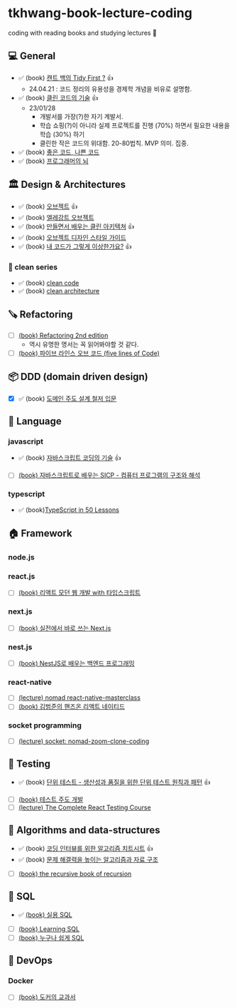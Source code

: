 # tkhwang-book-lecture-coding

coding with reading books and studying lectures 🚀

## 💻 General

- ✅ (book) [캔트 백의 Tidy First ?](https://www.aladin.co.kr/shop/wproduct.aspx?ItemId=337084402) 👍
  - 24.04.21 : 코드 정리의 유용성을 경제학 개념을 비유로 설명함.
- ✅ (book) [클린 코드의 기술](https://www.aladin.co.kr/shop/wproduct.aspx?ItemId=308919612&start=slayer) 👍
  - 23/01/28
    - 개발서를 가장(?)한 자기 계발서.
    - 학습 쇼핑(?)이 아니라 실제 프로젝트를 진행 (70%) 하면서 필요한 내용을 학습 (30%) 하기
    - 클린한 작은 코드의 위대함. 20-80법칙. MVP 의미. 집중.
- ✅ (book) [좋은 코드, 나쁜 코드](https://www.aladin.co.kr/shop/wproduct.aspx?ItemId=294649282&start=slayer)
- ✅ (book) [프로그래머의 뇌](https://www.aladin.co.kr/shop/wproduct.aspx?ItemId=285967039)

## 🏛️ Design & Architectures

- ✅ (book) [오브젝트](https://www.aladin.co.kr/shop/wproduct.aspx?ItemId=193681076) 👍
- ✅ (book) [엘레강트 오브젝트](https://www.aladin.co.kr/shop/wproduct.aspx?ItemId=258374007)
- ✅ (book) [만들면서 배우는 클린 아키텍쳐](https://www.aladin.co.kr/shop/wproduct.aspx?ItemId=283437942) 👍
- ✅ (book) [오브젝트 디자인 스타일 가이드](https://www.aladin.co.kr/shop/wproduct.aspx?ItemId=246083162)
- ✅ (book) [내 코드가 그렇게 이상한가요?](https://www.aladin.co.kr/shop/wproduct.aspx?ItemId=317906454) 👍

### 🏥 clean series

- ✅ (book) [clean code](https://www.aladin.co.kr/shop/wproduct.aspx?ItemId=34083680&start=slayer)
- ✅ (book) [clean architecture](https://www.aladin.co.kr/shop/wproduct.aspx?ItemId=202322454&start=slayer)

## 🪚 Refactoring

- [ ] [(book) Refactoring 2nd edition](./language/js/book-martin-fowler-refactoring-2nd/)
  - 역시 유명한 명서는 꼭 읽어봐야할 것 같다.
- [ ] [(book) 파이브 라인스 오브 코드 (five lines of Code)](./language/ts/book-five-lines-of-code/)

## 📦 DDD (domain driven design)

- [x] ✅ (book) [도메인 주도 설계 철저 입문](https://www.aladin.co.kr/shop/wproduct.aspx?ItemId=252622256)

## 💌 Language

### javascript

- ✅ (book) [자바스크립트 코딩의 기술](https://www.aladin.co.kr/shop/wproduct.aspx?ItemId=222197779&start=slayer) 👍
- [ ] [(book) 자바스크립트로 배우는 SICP - 컴퓨터 프로그램의 구조와 해석](./language/js/book-structure-interpretation-of-computer-programs-javascript-edition/)

### typescript

- ✅ (book)[TypeScript in 50 Lessons](https://typescript-book.com/)

## 🏠 Framework

### node.js

### react.js

- [ ] [(book) 리액트 모던 웹 개발 with 타입스크립트](./framework/js-ts/react.js/book-react-modern-web-development-with-typescript/)

### next.js

- [ ] [(book) 실전에서 바로 쓰는 Next.js](./framework/js-ts/next.js/book-read-world-nextjs/)

### nest.js

- [ ] [(book) NestJS로 배우는 백엔드 프로그래밍](./framework/js-ts/nest.js/book-backend-programming-by-studing-nestjs/)

### react-native

- [ ] [(lecture) nomad react-native-masterclass](./framework/js-ts/react-native/react-native-masterclass/)
- [ ] [(book) 김범준의 핸즈온 리액트 네이티드](./framework/js-ts/react-native/book-hands-on-react-native)

### socket programming

- [ ] [(lecture) socket: nomad-zoom-clone-coding](./framework/js-ts/node.js/nomad-zoom-clone-coding/)

## 🔎 Testing

- ✅ (book) [단위 테스트 - 생산성과 품질을 위한 단위 테스트 원칙과 패턴](https://www.aladin.co.kr/shop/wproduct.aspx?ItemId=280870631) 👍
- [ ] [(book) 테스트 주도 개발](./framework/js-ts/testing/book-test-driven-development-by-example/README.md)
- [ ] [(lecture) The Complete React Testing Course](./framework/js-ts/react.js/mosh-react-testing/README.md)

## 🥑 Algorithms and data-structures

- ✅ (book) [코딩 인터뷰를 위한 알고리즘 치트시트](https://www.aladin.co.kr/shop/wproduct.aspx?ItemId=301923855) 👍
- ✅ (book) [문제 해결력을 높이는 알고리즘과 자료 구조](https://www.aladin.co.kr/shop/wproduct.aspx?ItemId=289274245)
- [ ] [(book) the recursive book of recursion](./algorithms/book-the-recursive-book-of-recursion/)

## 🏦 SQL

- ✅ [(book) 실용 SQL](./sql/book-practical-sql/)
- [ ] [(book) Learning SQL]()
- [ ] [(book) 누구나 쉽게 SQL](./sql/book-a-common-sense-guide-to-sql/)

## 🚀 DevOps

### Docker

- [ ] [(book) 도커의 교과서](./devops/book-learn-docker-in-a-month-of-lunches/)
